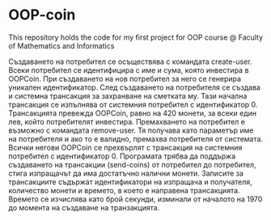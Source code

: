 # OOP-coin
This repository holds the code for my first project for OOP course @ Faculty of Mathematics and Informatics

Създаването на потребител се осъществява с командата create-user. Всеки потребител се идентифицира с име и сума, която инвестира в OOPCoin. При създаването на нов потребител за него се генерира уникален идентификатор. След създаването на потребителя се създава и системна трансакция за захранване на сметката му. Тази начална трансакция се изпълнява от системния потребител с идентификатор 0. Трансакцията превежда OOPCoin, равно на 420 монети, за всеки един лев, който потребителят инвестира.
Премахването на потребител е възможно с командата remove-user. Тя получава като параметър име на потребителя и ако то е валидно, премахва потребителя от системата. Всички негови OOPCoin се прехвърлят с трансакция на системния потребител с идентификатор 0.
Програмата трябва да поддържа създаването на трансакции (send-coins) от потребител до потребител, стига изпращачът да има достатъчно налични монети. Записите за трансакциите съдържат идентификатори на изпращача и получателя, количество монети и времето, в което е направена трансакцията. Времето се изчислява като брой секунди, изминали от началото на 1970 до момента на създаване на транзакцията.
